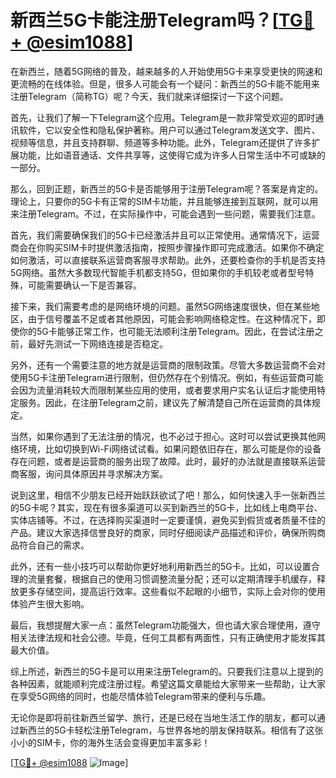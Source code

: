 # 新西兰5G卡能注册Telegram吗？[[TG💪+ @esim1088](https://t.me/s/esim1088)]

在新西兰，随着5G网络的普及，越来越多的人开始使用5G卡来享受更快的网速和更流畅的在线体验。但是，很多人可能会有一个疑问：新西兰的5G卡能不能用来注册Telegram（简称TG）呢？今天，我们就来详细探讨一下这个问题。

首先，让我们了解一下Telegram这个应用。Telegram是一款非常受欢迎的即时通讯软件，它以安全性和隐私保护著称。用户可以通过Telegram发送文字、图片、视频等信息，并且支持群聊、频道等多种功能。此外，Telegram还提供了许多扩展功能，比如语音通话、文件共享等，这使得它成为许多人日常生活中不可或缺的一部分。

那么，回到正题，新西兰的5G卡是否能够用于注册Telegram呢？答案是肯定的。理论上，只要你的5G卡有正常的SIM卡功能，并且能够连接到互联网，就可以用来注册Telegram。不过，在实际操作中，可能会遇到一些问题，需要我们注意。

首先，我们需要确保我们的5G卡已经激活并且可以正常使用。通常情况下，运营商会在你购买SIM卡时提供激活指南，按照步骤操作即可完成激活。如果你不确定如何激活，可以直接联系运营商客服寻求帮助。此外，还要检查你的手机是否支持5G网络。虽然大多数现代智能手机都支持5G，但如果你的手机较老或者型号特殊，可能需要确认一下是否兼容。

接下来，我们需要考虑的是网络环境的问题。虽然5G网络速度很快，但在某些地区，由于信号覆盖不足或者其他原因，可能会影响网络稳定性。在这种情况下，即使你的5G卡能够正常工作，也可能无法顺利注册Telegram。因此，在尝试注册之前，最好先测试一下网络连接是否稳定。

另外，还有一个需要注意的地方就是运营商的限制政策。尽管大多数运营商不会对使用5G卡注册Telegram进行限制，但仍然存在个别情况。例如，有些运营商可能会因为流量消耗较大而限制某些应用的使用，或者要求用户实名认证后才能使用特定服务。因此，在注册Telegram之前，建议先了解清楚自己所在运营商的具体规定。

当然，如果你遇到了无法注册的情况，也不必过于担心。这时可以尝试更换其他网络环境，比如切换到Wi-Fi网络试试看。如果问题依旧存在，那么可能是你的设备存在问题，或者是运营商的服务出现了故障。此时，最好的办法就是直接联系运营商客服，询问具体原因并寻求解决方案。

说到这里，相信不少朋友已经开始跃跃欲试了吧！那么，如何快速入手一张新西兰的5G卡呢？其实，现在有很多渠道可以买到新西兰的5G卡，比如线上电商平台、实体店铺等。不过，在选择购买渠道时一定要谨慎，避免买到假货或者质量不佳的产品。建议大家选择信誉良好的商家，同时仔细阅读产品描述和评价，确保所购商品符合自己的需求。

此外，还有一些小技巧可以帮助你更好地利用新西兰的5G卡。比如，可以设置合理的流量套餐，根据自己的使用习惯调整流量分配；还可以定期清理手机缓存，释放更多存储空间，提高运行效率。这些看似不起眼的小细节，实际上会对你的使用体验产生很大影响。

最后，我想提醒大家一点：虽然Telegram功能强大，但也请大家合理使用，遵守相关法律法规和社会公德。毕竟，任何工具都有两面性，只有正确使用才能发挥其最大价值。

综上所述，新西兰的5G卡是可以用来注册Telegram的。只要我们注意以上提到的各种因素，就能顺利完成注册过程。希望这篇文章能给大家带来一些帮助，让大家在享受5G网络的同时，也能尽情体验Telegram带来的便利与乐趣。

无论你是即将前往新西兰留学、旅行，还是已经在当地生活工作的朋友，都可以通过新西兰的5G卡轻松注册Telegram，与世界各地的朋友保持联系。相信有了这张小小的SIM卡，你的海外生活会变得更加丰富多彩！

[[TG💪+ @esim1088](https://t.me/s/esim1088) ![Image](https://i.postimg.cc/4NQfJmqS/Snipaste-2025-05-13-00-14-12.png)]